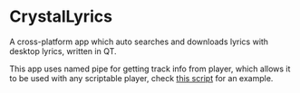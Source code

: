 # CrystalLyrics

A cross-platform app which auto searches and downloads lyrics with desktop lyrics, written in QT.

This app uses named pipe for getting track info from player, which allows it to be used with any scriptable player, check [this script](https://github.com/datasone/mpv-scripts/blob/master/notify_lyric.lua) for an example.
